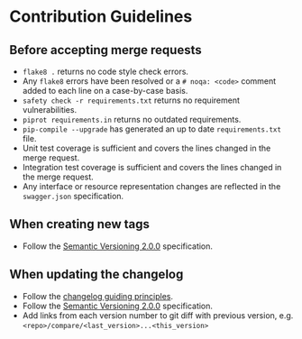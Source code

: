 # Contribution Guidelines

## Before accepting merge requests

* `flake8 .` returns no code style check errors.
* Any `flake8` errors have been resolved or a `# noqa: <code>` comment added to each line on a case-by-case basis.
* `safety check -r requirements.txt` returns no requirement vulnerabilities.
* `piprot requirements.in` returns no outdated requirements.
* `pip-compile --upgrade` has generated an up to date `requirements.txt` file.
* Unit test coverage is sufficient and covers the lines changed in the merge request.
* Integration test coverage is sufficient and covers the lines changed in the merge request.
* Any interface or resource representation changes are reflected in the `swagger.json` specification.

## When creating new tags

* Follow the [Semantic Versioning 2.0.0](http://semver.org/) specification.

## When updating the changelog

* Follow the [changelog guiding principles](http://keepachangelog.com/en/1.0.0/#how).
* Follow the [Semantic Versioning 2.0.0](http://semver.org/) specification.
* Add links from each version number to git diff with previous version, e.g. `<repo>/compare/<last_version>...<this_version>`